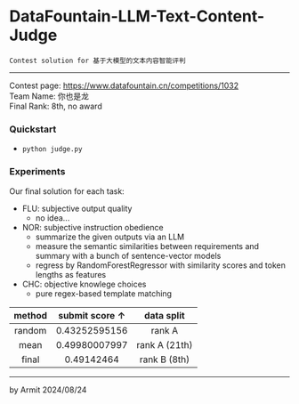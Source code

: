 # DataFountain-LLM-Text-Content-Judge

    Contest solution for 基于大模型的文本内容智能评判

----

Contest page: https://www.datafountain.cn/competitions/1032  
Team Name: 你也是龙  
Final Rank: 8th, no award


### Quickstart

- `python judge.py`


### Experiments

Our final solution for each task:

- FLU: subjective output quality
  - no idea...
- NOR: subjective instruction obedience
  - summarize the given outputs via an LLM
  - measure the semantic similarities between requirements and summary with a bunch of sentence-vector models
  - regress by RandomForestRegressor with similarity scores and token lengths as features
- CHC: objective knowlege choices
  - pure regex-based template matching

| method | submit score ↑ | data split |
| :-: | :-: | :-: |
| random | 0.43252595156 | rank A |
| mean   | 0.49980007997 | rank A (21th)|
| final  | 0.49142464    | rank B (8th) |


----
by Armit
2024/08/24 
